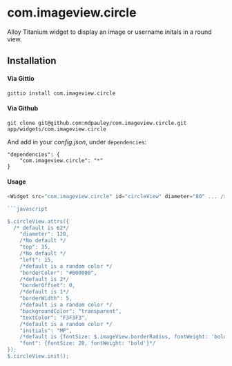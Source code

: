 com.imageview.circle
====================

Alloy Titanium widget to display an image or username initals in a round view.

## Installation

#### Via Gittio

```
gittio install com.imageview.circle
```

#### Via Github

```
git clone git@github.com:mdpauley/com.imageview.circle.git app/widgets/com.imageview.circle
```

And add in your *config.json*, under `dependencies`:

```
"dependencies": {
    "com.imageview.circle": "*"
}
```

#### Usage

```javascript
<Widget src="com.imageview.circle" id="circleView" diameter="80" ... />

```javascript

$.circleView.attrs({
  /* default is 62*/
	"diameter": 120,
	/*No default */
	"top": 35,
	/*No default */
	"left": 15,
	/*default is a random color */
	"borderColor": "#000000",
	/*default is 2*/
	"borderOffset": 0,
	/*default is 1*/
	"borderWidth": 5,
	/*default is a random color */
	"backgroundColor": "transparent",
	"textColor": "F3F3F3",
	/*default is a random color */
	"initials": "MP",
	/*default is {fontSize: $.imageView.borderRadius, fontWeight: 'bold'}; */
	"font": {fontSize: 20, fontWeight: 'bold'}*/
});
$.circleView.init();
```
